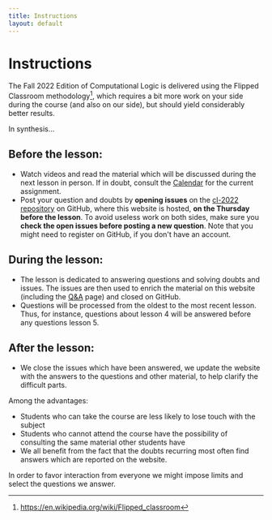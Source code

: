 ```yaml
---
title: Instructions
layout: default
---
```

# Instructions

The Fall 2022 Edition of Computational Logic is delivered using the
Flipped Classroom methodology[^1], which requires a bit more work on
your side during the course (and also on our side), but should yield
considerably better results.

In synthesis...

## Before the lesson:

-   Watch videos and read the material which will be discussed during
    the next lesson in person. If in doubt, consult the
    [Calendar](calendar) for the current assignment.
-   Post your question and doubts by **opening issues** on the
    [cl-2022 repository](https://github.com/avillafiorita/cl-2022) on
    GitHub, where this website is hosted, **on the Thursday before the
    lesson**. To avoid useless work on both sides, make sure you
    **check the open issues before posting a new question**. Note
    that you might need to register on GitHub, if you don\'t have an
    account.

## During the lesson:

-   The lesson is dedicated to answering questions and solving doubts
    and issues. The issues are then used to enrich the material on this
    website (including the [Q&A](q-and-a) page) and closed on
    GitHub.
-   Questions will be processed from the oldest to the most recent
    lesson. Thus, for instance, questions about lesson 4 will be
    answered before any questions lesson 5.

## After the lesson:

-   We close the issues which have been answered, we update the website
    with the answers to the questions and other material, to help
    clarify the difficult parts.

Among the advantages:

-   Students who can take the course are less likely to lose touch with
    the subject
-   Students who cannot attend the course have the possibility of
    consulting the same material other students have
-   We all benefit from the fact that the doubts recurring most often
    find answers which are reported on the website.

In order to favor interaction from everyone we might impose limits and
select the questions we answer.

[^1]: <https://en.wikipedia.org/wiki/Flipped_classroom>

